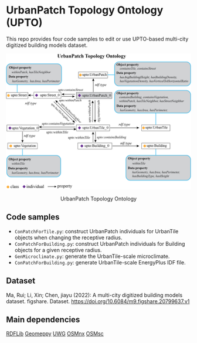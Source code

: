 # UrbanPatch Topology Ontology (UPTO)

This repo provides  four code samples to edit or use UPTO-based multi-city digitized building models dataset.

![Ontology](UPTO.png "Ontology")
<p align = "center"> UrbanPatch Topology Ontology</p>


 ## Code samples
  
  * `ConPatchForTile.py`: construct UrbanPatch individuals for UrbanTile objects when changing the receptive radius.
  * `ConPatchForBuilding.py`: construct UrbanPatch individuals for Building objects for a given receptive radius.
  * `GenMicroclimate.py`: generate the UrbanTile-scale microclimate.
  * `ConPatchForBuilding.py`: generate UrbanTile-scale EnergyPlus IDF file.


## Dataset
Ma, Rui; Li, Xin; Chen, jiayu (2022): A multi-city digitized building models dataset. figshare. Dataset. https://doi.org/10.6084/m9.figshare.20799637.v1

## Main dependencies 
[RDFLib](https://pypi.org/project/rdflib/) 
[Geomeppy](https://pypi.org/project/geomeppy/) 
[UWG](https://pypi.org/project/uwg/) 
[OSMnx](https://pypi.org/project/osmnx/) 
[OSMsc](https://pypi.org/project/osmsc/) 







